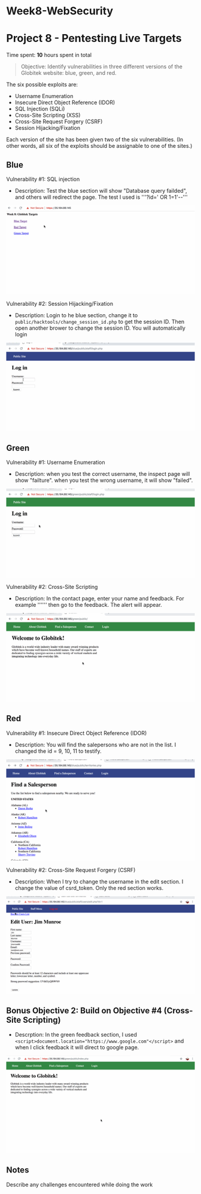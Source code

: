 # Week8-WebSecurity

# Project 8 - Pentesting Live Targets

Time spent: **10** hours spent in total

> Objective: Identify vulnerabilities in three different versions of the Globitek website: blue, green, and red.

The six possible exploits are:
* Username Enumeration
* Insecure Direct Object Reference (IDOR)
* SQL Injection (SQLi)
* Cross-Site Scripting (XSS)
* Cross-Site Request Forgery (CSRF)
* Session Hijacking/Fixation

Each version of the site has been given two of the six vulnerabilities. (In other words, all six of the exploits should be assignable to one of the sites.)

## Blue

Vulnerability #1: SQL injection

- Description: Test the blue section will show "Database query failded", and others will redirect the page.
The test I used is '''?id=' OR 1=1'--'''

<img src='blue1.gif' title='SQL Injection' width='' alt='' />

Vulnerability #2: Session Hijacking/Fixation

- Description: Login to he blue section, change it to ```public/hacktools/change_session_id.php``` to get
the session ID. Then open another brower to change the session ID. You will automatically login

<img src='blue2.gif' title='Session Hijacking/Fixation' width='' alt='' />

## Green

Vulnerability #1: Username Enumeration

- Description: when you test the correct username, the inspect page will show "failture". when you test the wrong username,
it will show "failed".

<img src='green1.gif' title='Session Hijacking/Fixation' width='' alt='' />

Vulnerability #2: Cross-Site Scripting

- Description: In the contact page, enter your name and feedback. For example '''<script>alert('Xingcheng found the XSS!')</script>'''
then go to the feedback. The alert will appear.

<img src='green2.gif' title='Cross-Site Scripting' width='' alt='' />

## Red

Vulnerability #1: Insecure Direct Object Reference (IDOR)

- Description: You will find the salepersons who are not in the list. I changed the id = 9, 10, 11 to testify.

<img src='red1.gif' title='Insecure Direct Object Reference' width='' alt='' />

Vulnerability #2: Cross-Site Request Forgery (CSRF)

- Description: When I try to change the username in the edit section. I change the value of csrd_token. Only the red section works.

<img src='red2.gif' title='Cross-Site Request Forgery' width='' alt='' />

## Bonus Objective 2: Build on Objective #4 (Cross-Site Scripting)

- Descrption: In the green feedback section, I used ```<script>document.location="https://www.google.com"</script>``` 
and when I click feedback it will direct to google page.

<img src='bonus.gif' title='Cross-Site Scripting' width='' alt='' />

## Notes

Describe any challenges encountered while doing the work
